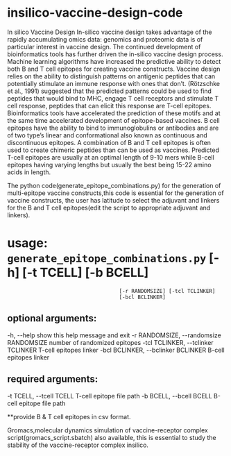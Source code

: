 # insilico-vaccine-design-code
In silico Vaccine Design
In-silico vaccine design takes advantage of the rapidly accumulating omics data: genomics and
proteomic data is of particular interest in vaccine design. The continued development of
bioinformatics tools has further driven the in-silico vaccine design process. Machine learning
algorithms have increased the predictive ability to detect both B and T cell epitopes for creating
vaccine constructs. Vaccine design relies on the ability to distinguish patterns on antigenic
peptides that can potentially stimulate an immune response with ones that don’t. (Rötzschke et
al., 1991) suggested that the predicted patterns could be used to find peptides that would bind to
MHC, engage T cell receptors and stimulate T cell response, peptides that can elicit this response
are T-cell epitopes. Bioinformatics tools have accelerated the prediction of these motifs and at
the same time accelerated development of epitope-based vaccines. B cell epitopes have the
ability to bind to immunoglobulins or antibodies and are of two type’s linear and conformational
also known as continuous and discontinuous epitopes. A combination of B and T cell epitopes is
often used to create chimeric peptides than can be used as vaccines. Predicted T-cell epitopes are
usually at an optimal length of 9-10 mers while B-cell epitopes having varying lengths but
usually the best being 15-22 amino acids in length.

The python code(generate_epitope_combinations.py) for the generation of multi-epitope vaccine constructs,this code is essential for the generation of vaccine constructs, 
the user has latitude to select the adjuvant and linkers for the B and T cell epitopes(edit the script to appropriate adjuvant and linkers).

# usage: `generate_epitope_combinations.py` [-h] [-t TCELL] [-b BCELL]
                                        [-r RANDOMSIZE] [-tcl TCLINKER]
                                        [-bcl BCLINKER]

## optional arguments:
  -h, --help            show this help message and exit
  -r RANDOMSIZE, --randomsize RANDOMSIZE
                        number of randomized epitopes
  -tcl TCLINKER, --tclinker TCLINKER
                        T-cell epitopes linker
  -bcl BCLINKER, --bclinker BCLINKER
                        B-cell epitopes linker

## required arguments:
  -t TCELL, --tcell TCELL
                        T-cell epitope file path
  -b BCELL, --bcell BCELL
                        B-cell epitope file path
                        
  **provide B & T cell epitopes in csv format.
 
Gromacs,molecular dynamics simulation of vaccine-receptor complex script(gromacs_script.sbatch) also available, this is essential to study the stability 
of the vaccine-receptor complex insilico.
